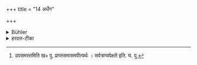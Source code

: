 +++
title = "14 अर्धेन"

+++

<details><summary>Bühler</summary>

14. (Or) less by half (i.e. for twenty-four years),
</details>

<details><summary>हरदत्त-टीका</summary>

## सूत्रम्
अर्धेन ॥ १४॥
### टिप्पनी
ऊनमिति[^३] समस्तमप्यपेक्षते। चतुर्विंशतिर्वर्षाणि। प्रतिवेदं षट् ॥१४॥  

[^३]:  

    उपसमस्तमिति ख० पु. प्राप्तसमासमपीत्यर्थः । सर्वत्राप्यपेक्षते इति. घ. पु.
</details>
